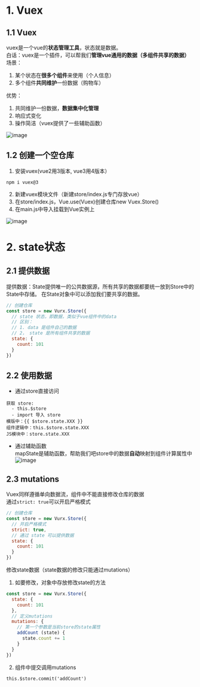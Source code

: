 # 1. Vuex
## 1.1 Vuex
vuex是一个vue的**状态管理工具**，状态就是数据。  
白话：vuex是一个插件，可以帮我们**管理vue通用的数据（多组件共享的数据）**  
场景：  
 1. 某个状态在**很多个组件**来使用（个人信息）
 2. 多个组件**共同维护**一份数据（购物车）

优势：  
 1. 共同维护一份数据，**数据集中化管理**
 2. 响应式变化
 3. 操作简洁（vuex提供了一些辅助函数）

![image](https://github.com/Happy-jianghui/Frontend-Learning/assets/98568967/e22c5119-9126-4e0e-ae75-f37763ef6cf4)

## 1.2 创建一个空仓库
1. 安装vuex(vue2用3版本, vue3用4版本）
```npm
npm i vuex@3
```
2. 新建vuex模块文件（新建store/index.js专门存放vue）
3. 在store/index.js，Vue.use(Vuex)创建仓库new Vuex.Store()
4. 在main.js中导入挂载到Vue实例上

![image](https://github.com/user-attachments/assets/aeaeadf9-6e7e-4066-aba8-972cb2114383)

# 2. state状态
## 2.1 提供数据
提供数据：State提供唯一的公共数据源，所有共享的数据都要统一放到Store中的State中存储。
在State对象中可以添加我们要共享的数据。
```JavaScript
// 创建仓库
const store = new Vurx.Store({
  // state 状态，即数据，类似于vue组件中的data
  // 区别：
  // 1. data 是组件自己的数据
  // 2， state 是所有组件共享的数据
  state: {
    count: 101
  }
})
```

## 2.2 使用数据
- 通过store直接访问
```Vue
获取 store:
  - this.$store
  - import 导入 store
模版中：{{ $store.state.XXX }}
组件逻辑中：this.$store.state.XXX
JS模块中：store.state.XXX
```
- 通过辅助函数  
mapState是辅助函数，帮助我们吧store中的数据**自动**映射到组件计算属性中
![image](https://github.com/Happy-jianghui/Frontend-Learning/assets/98568967/c9a251bb-715c-45f2-9c94-5ca003b5a489)

## 2.3 mutations
Vuex同样遵循单向数据流，组件中不能直接修改仓库的数据  
通过`strict: true`可以开启严格模式
```JavaScript
// 创建仓库
const store = new Vurx.Store({
  // 开启严格模式
  strict: true,
  // 通过 state 可以提供数据    
  state: {
    count: 101
  }
})
```
修改state数据（state数据的修改只能通过mutations）
1. 如要修改，对象中存放修改state的方法
```JavaScript
const store = new Vurx.Store({
  state: {
    count: 101
  },
  // 定义mutations
  mutations: {
    // 第一个参数是当前store的state属性
    addCount (state) {
      state.count += 1
    }
  }
})
```
2. 组件中提交调用mutations
```Vue
this.$store.commit('addCount')
```































